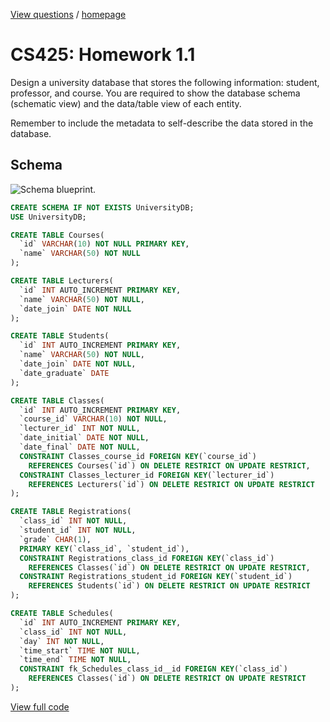 [View questions](https://github.com/hendraanggrian/IIT-CS425/raw/assets/homework-1.1.docx)
/ [homepage](https://github.com/hendraanggrian/IIT-CS425/)

# CS425: Homework 1.1

Design a university database that stores the following information: student,
professor, and course. You are required to show the database schema (schematic
view) and the data/table view of each entity.

Remember to include the metadata to self-describe the data stored in the
database.

## Schema

![Schema blueprint.](https://github.com/hendraanggrian/IIT-CS425/raw/assets/UniversityDB/schema.png)

```sql
CREATE SCHEMA IF NOT EXISTS UniversityDB;
USE UniversityDB;

CREATE TABLE Courses(
  `id` VARCHAR(10) NOT NULL PRIMARY KEY,
  `name` VARCHAR(50) NOT NULL
);

CREATE TABLE Lecturers(
  `id` INT AUTO_INCREMENT PRIMARY KEY,
  `name` VARCHAR(50) NOT NULL,
  `date_join` DATE NOT NULL
);

CREATE TABLE Students(
  `id` INT AUTO_INCREMENT PRIMARY KEY,
  `name` VARCHAR(50) NOT NULL,
  `date_join` DATE NOT NULL,
  `date_graduate` DATE
);

CREATE TABLE Classes(
  `id` INT AUTO_INCREMENT PRIMARY KEY,
  `course_id` VARCHAR(10) NOT NULL,
  `lecturer_id` INT NOT NULL,
  `date_initial` DATE NOT NULL,
  `date_final` DATE NOT NULL,
  CONSTRAINT Classes_course_id FOREIGN KEY(`course_id`)
    REFERENCES Courses(`id`) ON DELETE RESTRICT ON UPDATE RESTRICT,
  CONSTRAINT Classes_lecturer_id FOREIGN KEY(`lecturer_id`)
    REFERENCES Lecturers(`id`) ON DELETE RESTRICT ON UPDATE RESTRICT
);

CREATE TABLE Registrations(
  `class_id` INT NOT NULL,
  `student_id` INT NOT NULL,
  `grade` CHAR(1),
  PRIMARY KEY(`class_id`, `student_id`),
  CONSTRAINT Registrations_class_id FOREIGN KEY(`class_id`)
    REFERENCES Classes(`id`) ON DELETE RESTRICT ON UPDATE RESTRICT,
  CONSTRAINT Registrations_student_id FOREIGN KEY(`student_id`)
    REFERENCES Students(`id`) ON DELETE RESTRICT ON UPDATE RESTRICT
);

CREATE TABLE Schedules(
  `id` INT AUTO_INCREMENT PRIMARY KEY,
  `class_id` INT NOT NULL,
  `day` INT NOT NULL,
  `time_start` TIME NOT NULL,
  `time_end` TIME NOT NULL,
  CONSTRAINT fk_Schedules_class_id__id FOREIGN KEY(`class_id`)
    REFERENCES Classes(`id`) ON DELETE RESTRICT ON UPDATE RESTRICT
);
```

[View full code](https://github.com/hendraanggrian/IIT-CS425/blob/main/UniversityDB/initialize.sql)
